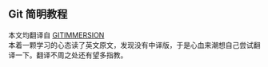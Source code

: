 ## Git 简明教程
本文均翻译自 [GITIMMERSION](http://gitimmersion.com)  
本着一颗学习的心态读了英文原文，发现没有中译版，于是心血来潮想自己尝试翻译一下。翻译不周之处还有望多指教。
